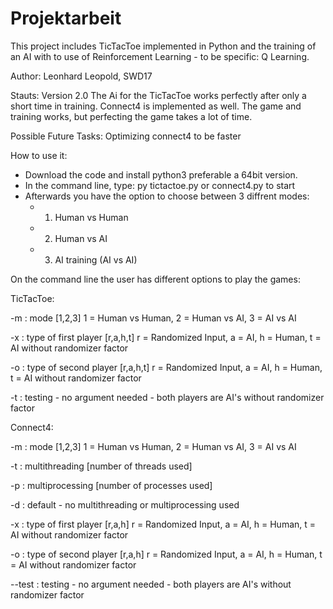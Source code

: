 # Projektarbeit

This project includes TicTacToe implemented in Python and the training of an AI with to use of Reinforcement Learning - to be specific: Q Learning. 

Author: Leonhard Leopold, SWD17

Stauts: Version 2.0 
The Ai for the TicTacToe works perfectly after only a short time in training. 
Connect4 is implemented as well. The game and training works, but perfecting the game takes a lot of time.

Possible Future Tasks: Optimizing connect4 to be faster

How to use it:
- Download the code and install python3 preferable a 64bit version.
- In the command line, type: py tictactoe.py or connect4.py to start
- Afterwards you have the option to choose between 3 diffrent modes: 
  - 1. Human vs Human 
  - 2. Human vs AI
  - 3. AI training (AI vs AI)


On the command line the user has different options to play the games:

TicTacToe:

-m : mode [1,2,3] 1 = Human vs Human, 2 = Human vs AI, 3 = AI vs AI

-x : type of first player [r,a,h,t] r = Randomized Input, a = AI, h = Human, t = AI without randomizer factor

-o : type of second player [r,a,h,t] r = Randomized Input, a = AI, h = Human, t = AI without randomizer factor

-t : testing - no argument needed - both players are AI's without randomizer factor



Connect4:

-m : mode [1,2,3] 1 = Human vs Human, 2 = Human vs AI, 3 = AI vs AI

-t : multithreading [number of threads used]

-p : multiprocessing [number of processes used]

-d : default - no multithreading or multiprocessing used

-x : type of first player [r,a,h] r = Randomized Input, a = AI, h = Human, t = AI without randomizer factor

-o : type of second player [r,a,h] r = Randomized Input, a = AI, h = Human, t = AI without randomizer factor

--test : testing - no argument needed - both players are AI's without randomizer factor
